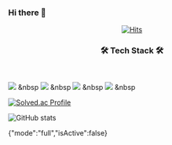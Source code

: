 ### Hi there 👋
<div align=center>

  [![Hits](https://hits.seeyoufarm.com/api/count/incr/badge.svg?url=https%3A%2F%2Fgithub.com%2FBrian-Hwang%2Fhit-counter&count_bg=%238392E0&title_bg=%23555555&icon=linux.svg&icon_color=%23E7E7E7&title=Hit+Like%21&edge_flat=false)](https://hits.seeyoufarm.com)
</div>
<h3 align="center"><b>🛠 Tech Stack 🛠</b></h3>
</br>
<p align="center">

  
<img src="https://img.shields.io/badge/HTML5-E34F26?style=flat-square&logo=HTML5&logoColor=white"/></a> &nbsp
<img src="https://img.shields.io/badge/CSS3-1572B6?style=flat-square&logo=CSS3&logoColor=white"/></a> &nbsp
<img src="https://img.shields.io/badge/JavaScript-F7DF1E?style=flat-square&logo=JavaScript&logoColor=white"/></a> &nbsp
<img src="https://img.shields.io/badge/Python-3766AB?style=flat-square&logo=Python&logoColor=white"/></a> &nbsp 


[![Solved.ac Profile](http://mazassumnida.wtf/api/v2/generate_badge?boj=brian11hwang)](https://solved.ac/brian11hwang/)

![GitHub stats](https://github-readme-stats.vercel.app/api?username=Brian-Hwang&show_icons=true&theme=tokyonight)





{"mode":"full","isActive":false}
